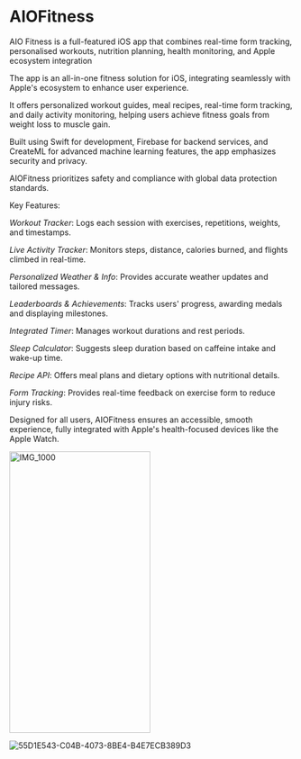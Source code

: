 # AIOFitness

AIO Fitness is a full-featured iOS app that combines real-time form tracking, personalised workouts, nutrition planning, health monitoring, and Apple ecosystem integration

The app is an all-in-one fitness solution for iOS, integrating seamlessly with Apple's ecosystem to enhance user experience.

It offers personalized workout guides, meal recipes, real-time form tracking, and daily activity monitoring, helping users achieve fitness goals from weight loss to muscle gain.

Built using Swift for development, Firebase for backend services, and CreateML for advanced machine learning features, the app emphasizes security and privacy.

AIOFitness prioritizes safety and compliance with global data protection standards.

Key Features:

*Workout Tracker*: Logs each session with exercises, repetitions, weights, and timestamps.

*Live Activity Tracker*: Monitors steps, distance, calories burned, and flights climbed in real-time.

*Personalized Weather & Info*: Provides accurate weather updates and tailored messages.

*Leaderboards & Achievements*: Tracks users' progress, awarding medals and displaying milestones.

*Integrated Timer*: Manages workout durations and rest periods.

*Sleep Calculator*: Suggests sleep duration based on caffeine intake and wake-up time.

*Recipe API*: Offers meal plans and dietary options with nutritional details.

*Form Tracking*: Provides real-time feedback on exercise form to reduce injury risks.

Designed for all users, AIOFitness ensures an accessible, smooth experience, fully integrated with Apple's health-focused devices like the Apple Watch.

<img width="250" height="500" alt="IMG_1000" src="https://github.com/user-attachments/assets/330f6c31-aeca-47c7-82d4-2056e2857843" />

![55D1E543-C04B-4073-8BE4-B4E7ECB389D3](https://github.com/user-attachments/assets/1e7b1f46-4c2e-4641-ab88-5a124a64184f)
